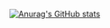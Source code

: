 

[![Anurag's GitHub stats](https://github-readme-stats.vercel.app/api?username=rlatls1997)](https://github.com/anuraghazra/github-readme-stats)
<!--
**rlatls1997/rlatls1997** is a ✨ _special_ ✨ repository because its `README.md` (this file) appears on your GitHub profile.
Here are some ideas to get you started:

- 🔭 I’m currently working on ...
- 🌱 I’m currently learning ...
- 👯 I’m looking to collaborate on ...
- 🤔 I’m looking for help with ...
- 💬 Ask me about ...
- 📫 How to reach me: ...
- 😄 Pronouns: ...
- ⚡ Fun fact: ...
-->
